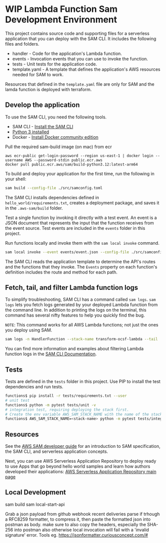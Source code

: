 # WIP Lambda Function Sam Development Environment

This project contains source code and supporting files for a serverless application that you can deploy with the SAM CLI. It includes the following files and folders.

- handler - Code for the application's Lambda function.
- events - Invocation events that you can use to invoke the function.
- tests - Unit tests for the application code.
- template.yaml - A template that defines the application's AWS resources needed for SAM to work.

Resources that defined in the `template.yaml` file are only for SAM and the lamda function is deployed with terraform.

## Develop the application

To use the SAM CLI, you need the following tools.

- SAM CLI - [Install the SAM CLI](https://docs.aws.amazon.com/serverless-application-model/latest/developerguide/serverless-sam-cli-install.html)
- [Python 3 installed](https://www.python.org/downloads/)
- Docker - [Install Docker community edition](https://hub.docker.com/search/?type=edition&offering=community)

Pull the required sam-build image (on mac) from ecr

```
aws ecr-public get-login-password --region us-east-1 | docker login --username AWS --password-stdin public.ecr.aws
docker pull public.ecr.aws/sam/build-python3.12:latest-arm64
```

To build and deploy your application for the first time, run the following in your shell:

```bash
sam build --config-file ./src/samconfig.toml
```

The SAM CLI installs dependencies defined in `hello_world/requirements.txt`, creates a deployment package, and saves it in the `.aws-sam/build` folder.

Test a single function by invoking it directly with a test event. An event is a JSON document that represents the input that the function receives from the event source. Test events are included in the `events` folder in this project.

Run functions locally and invoke them with the `sam local invoke` command.

```bash
sam local invoke --event events/event.json --config-file ./src/samconfig.toml
```

The SAM CLI reads the application template to determine the API's routes and the functions that they invoke. The `Events` property on each function's definition includes the route and method for each path.

## Fetch, tail, and filter Lambda function logs

To simplify troubleshooting, SAM CLI has a command called `sam logs`. `sam logs` lets you fetch logs generated by your deployed Lambda function from the command line. In addition to printing the logs on the terminal, this command has several nifty features to help you quickly find the bug.

`NOTE`: This command works for all AWS Lambda functions; not just the ones you deploy using SAM.

```bash
sam logs -n HandlerFunction --stack-name transform-ocsf-lambda --tail
```

You can find more information and examples about filtering Lambda function logs in the [SAM CLI Documentation](https://docs.aws.amazon.com/serverless-application-model/latest/developerguide/serverless-sam-cli-logging.html).

## Tests

Tests are defined in the `tests` folder in this project. Use PIP to install the test dependencies and run tests.

```bash
functions$ pip install -r tests/requirements.txt --user
# unit test
functions$ python -m pytest tests/unit -v
# integration test, requiring deploying the stack first.
# Create the env variable AWS_SAM_STACK_NAME with the name of the stack we are testing
functions$ AWS_SAM_STACK_NAME=<stack-name> python -m pytest tests/integration -v
```

## Resources

See the [AWS SAM developer guide](https://docs.aws.amazon.com/serverless-application-model/latest/developerguide/what-is-sam.html) for an introduction to SAM specification, the SAM CLI, and serverless application concepts.

Next, you can use AWS Serverless Application Repository to deploy ready to use Apps that go beyond hello world samples and learn how authors developed their applications: [AWS Serverless Application Repository main page](https://aws.amazon.com/serverless/serverlessrepo/)

## Local Development

sam build
sam local-start-api

Grab a json payload from github webhook recent deliveries parse if trhough a RFC8259 formatter, to compress it, then paste the formatted json into postman as body. make sure to also copy the headers, especially the SHA-256 into postman also otherwise local invocation will fail with a 'invalid signature' error. Tools eg. <https://jsonformatter.curiousconcept.com/#>
